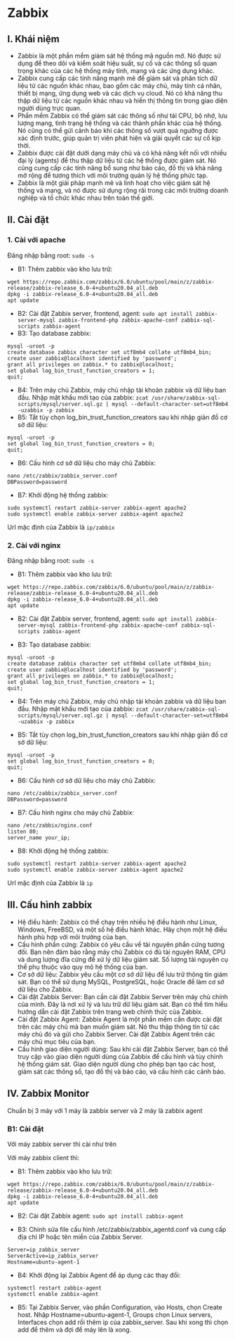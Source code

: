 # Zabbix
## I. Khái niệm
- Zabbix là một phần mềm giám sát hệ thống mã nguồn mở. Nó được sử dụng để theo dõi và kiểm soát hiệu suất, sự cố và các thông số quan trọng khác của các hệ thống máy tính, mạng và các ứng dụng khác.
- Zabbix cung cấp các tính năng mạnh mẽ để giám sát và phân tích dữ liệu từ các nguồn khác nhau, bao gồm các máy chủ, máy tính cá nhân, thiết bị mạng, ứng dụng web và các dịch vụ cloud. Nó có khả năng thu thập dữ liệu từ các nguồn khác nhau và hiển thị thông tin trong giao diện người dùng trực quan.
- Phần mềm Zabbix có thể giám sát các thông số như tải CPU, bộ nhớ, lưu lượng mạng, tình trạng hệ thống và các thành phần khác của hệ thống. Nó cũng có thể gửi cảnh báo khi các thông số vượt quá ngưỡng được xác định trước, giúp quản trị viên phát hiện và giải quyết các sự cố kịp thời.
- Zabbix được cài đặt dưới dạng máy chủ và có khả năng kết nối với nhiều đại lý (agents) để thu thập dữ liệu từ các hệ thống được giám sát. Nó cũng cung cấp các tính năng bổ sung như báo cáo, đồ thị và khả năng mở rộng để tương thích với môi trường quản lý hệ thống phức tạp.
- Zabbix là một giải pháp mạnh mẽ và linh hoạt cho việc giám sát hệ thống và mạng, và nó được sử dụng rộng rãi trong các môi trường doanh nghiệp và tổ chức khác nhau trên toàn thế giới.

## II. Cài đặt
### 1. Cài với apache
Đăng nhập bằng root: `sudo -s`
- B1: Thêm zabbix vào kho lưu trữ:
```
wget https://repo.zabbix.com/zabbix/6.0/ubuntu/pool/main/z/zabbix-release/zabbix-release_6.0-4+ubuntu20.04_all.deb
dpkg -i zabbix-release_6.0-4+ubuntu20.04_all.deb
apt update 
```
- B2: Cài đặt Zabbix server, frontend, agent: `sudo apt install zabbix-server-mysql zabbix-frontend-php zabbix-apache-conf zabbix-sql-scripts zabbix-agent`
- B3: Tạo database zabbix:
```
mysql -uroot -p
create database zabbix character set utf8mb4 collate utf8mb4_bin;
create user zabbix@localhost identified by 'password';
grant all privileges on zabbix.* to zabbix@localhost;
set global log_bin_trust_function_creators = 1;
quit;
```
- B4: Trên máy chủ Zabbix, máy chủ nhập tài khoản zabbix và dữ liệu ban đầu. Nhập mật khẩu mới tạo của zabbix: `zcat /usr/share/zabbix-sql-scripts/mysql/server.sql.gz | mysql --default-character-set=utf8mb4 -uzabbix -p zabbix`
- B5: Tắt tùy chọn log_bin_trust_function_creators sau khi nhập giản đồ cơ sở dữ liệu:
```
mysql -uroot -p
set global log_bin_trust_function_creators = 0;
quit;
```
- B6: Cấu hình cơ sở dữ liệu cho máy chủ Zabbix:
```
nano /etc/zabbix/zabbix_server.conf
DBPassword=password
```
- B7: Khởi động hệ thống zabbix:
```
sudo systemctl restart zabbix-server zabbix-agent apache2
sudo systemctl enable zabbix-server zabbix-agent apache2
```
Url mặc định của Zabbix là `ip/zabbix`
### 2. Cài với nginx
Đăng nhập bằng root: `sudo -s`
- B1: Thêm zabbix vào kho lưu trữ:
```
wget https://repo.zabbix.com/zabbix/6.0/ubuntu/pool/main/z/zabbix-release/zabbix-release_6.0-4+ubuntu20.04_all.deb
dpkg -i zabbix-release_6.0-4+ubuntu20.04_all.deb
apt update
```

- B2: Cài đặt Zabbix server, frontend, agent: `sudo apt install zabbix-server-mysql zabbix-frontend-php zabbix-apache-conf zabbix-sql-scripts zabbix-agent`

- B3: Tạo database zabbix:
```
mysql -uroot -p
create database zabbix character set utf8mb4 collate utf8mb4_bin;
create user zabbix@localhost identified by 'password';
grant all privileges on zabbix.* to zabbix@localhost;
set global log_bin_trust_function_creators = 1;
quit;
```

- B4: Trên máy chủ Zabbix, máy chủ nhập tài khoản zabbix và dữ liệu ban đầu. Nhập mật khẩu mới tạo của zabbix: `zcat /usr/share/zabbix-sql-scripts/mysql/server.sql.gz | mysql --default-character-set=utf8mb4 -uzabbix -p zabbix`

- B5: Tắt tùy chọn log_bin_trust_function_creators sau khi nhập giản đồ cơ sở dữ liệu:
```
mysql -uroot -p
set global log_bin_trust_function_creators = 0;
quit;
```

- B6: Cấu hình cơ sở dữ liệu cho máy chủ Zabbix:
```
nano /etc/zabbix/zabbix_server.conf
DBPassword=password
```

- B7: Cấu hình nginx cho máy chủ Zabbix:
```
nano /etc/zabbix/nginx.conf
listen 80;
server_name your_ip;
```

- B8: Khởi động hệ thống zabbix:
```
sudo systemctl restart zabbix-server zabbix-agent apache2
sudo systemctl enable zabbix-server zabbix-agent apache2
```
Url mặc định của Zabbix là `ip`
## III. Cấu hình zabbix
- Hệ điều hành: Zabbix có thể chạy trên nhiều hệ điều hành như Linux, Windows, FreeBSD, và một số hệ điều hành khác. Hãy chọn một hệ điều hành phù hợp với môi trường của bạn.
- Cấu hình phần cứng: Zabbix có yêu cầu về tài nguyên phần cứng tương đối. Bạn nên đảm bảo rằng máy chủ Zabbix có đủ tài nguyên RAM, CPU và dung lượng đĩa cứng để xử lý dữ liệu giám sát. Số lượng tài nguyên cụ thể phụ thuộc vào quy mô hệ thống của bạn.
- Cơ sở dữ liệu: Zabbix yêu cầu một cơ sở dữ liệu để lưu trữ thông tin giám sát. Bạn có thể sử dụng MySQL, PostgreSQL, hoặc Oracle để làm cơ sở dữ liệu cho Zabbix.
- Cài đặt Zabbix Server: Bạn cần cài đặt Zabbix Server trên máy chủ chính của mình. Đây là nơi xử lý và lưu trữ dữ liệu giám sát. Bạn có thể tìm hiểu hướng dẫn cài đặt Zabbix trên trang web chính thức của Zabbix.
- Cài đặt Zabbix Agent: Zabbix Agent là một phần mềm cần được cài đặt trên các máy chủ mà bạn muốn giám sát. Nó thu thập thông tin từ các máy chủ đó và gửi cho Zabbix Server. Cài đặt Zabbix Agent trên các máy chủ mục tiêu của bạn.
- Cấu hình giao diện người dùng: Sau khi cài đặt Zabbix Server, bạn có thể truy cập vào giao diện người dùng của Zabbix để cấu hình và tùy chỉnh hệ thống giám sát. Giao diện người dùng cho phép bạn tạo các host, giám sát các thông số, tạo đồ thị và báo cáo, và cấu hình các cảnh báo.

## IV. Zabbix Monitor
Chuẩn bị 3 máy với 1 máy là zabbix server và 2 máy là zabbix agent
### B1: Cài đặt
Với máy zabbix server thì cài như trên

Với máy zabbix client thì:
- B1: Thêm zabbix vào kho lưu trữ:
```
wget https://repo.zabbix.com/zabbix/6.0/ubuntu/pool/main/z/zabbix-release/zabbix-release_6.0-4+ubuntu20.04_all.deb
dpkg -i zabbix-release_6.0-4+ubuntu20.04_all.deb
apt update
```

- B2: Cài đặt Zabbix agent: `sudo apt install zabbix-agent`

- B3: Chỉnh sửa file cấu hình /etc/zabbix/zabbix_agentd.conf và cung cấp địa chỉ IP hoặc tên miền của Zabbix Server.
```
Server=ip_zabbix_server
ServerActive=ip_zabbix_server
Hostname=ubuntu-agent-1
```

- B4: Khởi động lại Zabbix Agent để áp dụng các thay đổi:
```
systemctl restart zabbix-agent
systemctl enable zabbix-agent
```

- B5: Tại Zabbix Server, vào phần Configuration, vào Hosts, chọn Create host. Nhập Hostname=ubuntu-agent-1, Groups chọn Linux servers, Interfaces chọn add rồi thêm ip của zabbix_server. Sau khi xong thì chọn add để thêm và đợi để máy lên là xong.
